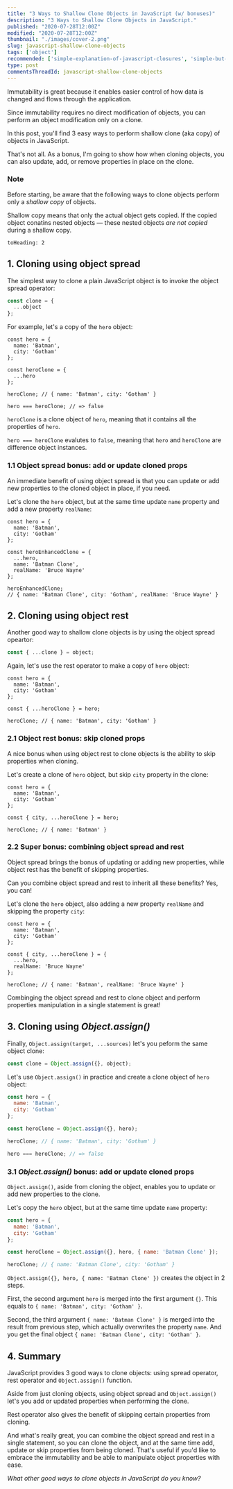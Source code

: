 ```yaml
---
title: "3 Ways to Shallow Clone Objects in JavaScript (w/ bonuses)"
description: "3 Ways to Shallow Clone Objects in JavaScript."
published: "2020-07-28T12:00Z"
modified: "2020-07-28T12:00Z"
thumbnail: "./images/cover-2.png"
slug: javascript-shallow-clone-objects
tags: ['object']
recommended: ['simple-explanation-of-javascript-closures', 'simple-but-tricky-javascript-interview-questions']
type: post
commentsThreadId: javascript-shallow-clone-objects
---
```


Immutability is great because it enables easier control of how data is changed and flows through the application.  

Since immutability requires no direct modification of objects, you can perform an object modification only on a clone.  

In this post, you'll find 3 easy ways to perform shallow clone (aka copy) of objects in JavaScript.  

That's not all. As a bonus, I'm going to show how when cloning objects, you can also update, add, or remove properties in place on the clone.  

### Note

Before starting, be aware that the following ways to clone objects perform only a *shallow copy* of objects.  

Shallow copy means that only the actual object gets copied. If the copied object conatins nested objects &mdash; these nested objects *are not copied* during a shallow copy.  

```toc
toHeading: 2
```

## 1. Cloning using object spread

The simplest way to clone a plain JavaScript object is to invoke the object spread operator:

```javascript
const clone = {
  ...object
};
```

For example, let's a copy of the `hero` object:

```javascript{6-8}
const hero = {
  name: 'Batman',
  city: 'Gotham'
};

const heroClone = {
  ...hero
};

heroClone; // { name: 'Batman', city: 'Gotham' }

hero === heroClone; // => false
```

`heroClone` is a clone object of `hero`, meaning that it contains all the properties of `hero`.  

`hero === heroClone` evalutes to `false`, meaning that `hero` and `heroClone` are difference object instances.  

### 1.1 Object spread bonus: add or update cloned props

An immediate benefit of using object spread is that you can update or add new properties to the cloned object in place, if you need.  

Let's clone the `hero` object, but at the same time update `name` property and add a new property `realName`:  

```javascript{6-10}
const hero = {
  name: 'Batman',
  city: 'Gotham'
};

const heroEnhancedClone = {
  ...hero,
  name: 'Batman Clone',
  realName: 'Bruce Wayne'
};

heroEnhancedClone; 
// { name: 'Batman Clone', city: 'Gotham', realName: 'Bruce Wayne' }
```

## 2. Cloning using object rest

Another good way to shallow clone objects is by using the object spread opeartor:

```javascript
const { ...clone } = object;
```

Again, let's use the rest operator to make a copy of `hero` object:  

```javascript{6}
const hero = {
  name: 'Batman',
  city: 'Gotham'
};

const { ...heroClone } = hero;

heroClone; // { name: 'Batman', city: 'Gotham' }
```

### 2.1 Object rest bonus: skip cloned props

A nice bonus when using object rest to clone objects is the ability to skip properties when cloning.  

Let's create a clone of `hero` object, but skip `city` property in the clone:

```javascript{6}
const hero = {
  name: 'Batman',
  city: 'Gotham'
};

const { city, ...heroClone } = hero;

heroClone; // { name: 'Batman' }
```

### 2.2 Super bonus: combining object spread and rest

Object spread brings the bonus of updating or adding new properties, while object rest has the benefit of skipping properties.  

Can you combine object spread and rest to inherit all these benefits? Yes, you can!

Let's clone the `hero` object, also adding a new property `realName` and skipping the property `city`:

```javascript{6-9}
const hero = {
  name: 'Batman',
  city: 'Gotham'
};

const { city, ...heroClone } = {
  ...hero,
  realName: 'Bruce Wayne'
};

heroClone; // { name: 'Batman', realName: 'Bruce Wayne' }
```

Combinging the object spread and rest to clone object and perform properties manipulation in a single statement is great!  

## 3. Cloning using *Object.assign()*

Finally, `Object.assign(target, ...sources)` let's you peform the same object clone:

```javascript
const clone = Object.assign({}, object);
```

Let's use `Object.assign()` in practice and create a clone object of `hero` object:

```javascript
const hero = {
  name: 'Batman',
  city: 'Gotham'
};

const heroClone = Object.assign({}, hero);

heroClone; // { name: 'Batman', city: 'Gotham' }

hero === heroClone; // => false
```

### 3.1 *Object.assign()* bonus: add or update cloned props

`Object.assign()`, aside from cloning the object, enables you to update or add new properties to the clone.  

Let's copy the `hero` object, but at the same time update `name` property:

```javascript
const hero = {
  name: 'Batman',
  city: 'Gotham'
};

const heroClone = Object.assign({}, hero, { name: 'Batman Clone' });

heroClone; // { name: 'Batman Clone', city: 'Gotham' }
```

`Object.assign({}, hero, { name: 'Batman Clone' })` creates the object in 2 steps.

First, the second argument `hero` is merged into the first argument `{}`. This equals to `{ name: 'Batman', city: 'Gotham' }`.  

Second, the third argument `{ name: 'Batman Clone' }` is merged into the result from previous step, which actually overwrites the property `name`. And you get the final object `{ name: 'Batman Clone', city: 'Gotham' }`.  

## 4. Summary

JavaScript provides 3 good ways to clone objects: using spread operator, rest operator and `Object.assign()` function.  

Aside from just cloning objects, using object spread and `Object.assign()` let's you add or updated properties when performing the clone.  

Rest operator also gives the benefit of skipping certain properties from cloning.  

And what's really great, you can combine the object spread and rest in a single statement, so you can clone the object, and at the same time add, update or skip properties from being cloned. That's useful if you'd like to embrace the immutability and be able to manipulate object properties with ease.  

*What other good ways to clone objects in JavaScript do you know?*